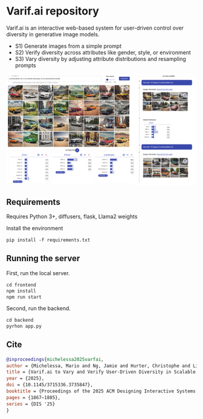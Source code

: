 # Varif.ai repository

Varif.ai is an interactive web-based system for user-driven control over diversity in generative image models. 

- S1) Generate images from a simple prompt
- S2) Verify diversity across attributes like gender, style, or environment
- S3) Vary diversity by adjusting attribute distributions and resampling prompts

![interface](./interface.png)

## Requirements
Requires Python 3+, diffusers, flask, Llama2 weights

Install the environment
```console
pip install -f requirements.txt
```

## Running the server
First, run the local server.<br />

```console
cd frontend
npm install
npm run start
```

Second, run the backend.<br />

```console
cd backend
pyrhon app.py
```

## Cite 

```bibtex
@inproceedings{michelessa2025varfai,
author = {Michelessa, Mario and Ng, Jamie and Hurter, Christophe and Lim, Brian Y.},
title = {Varif.ai to Vary and Verify User-Driven Diversity in Scalable Image Generation},
year = {2025},
doi = {10.1145/3715336.3735847},
booktitle = {Proceedings of the 2025 ACM Designing Interactive Systems Conference},
pages = {1867–1885},
series = {DIS '25}
}
```
